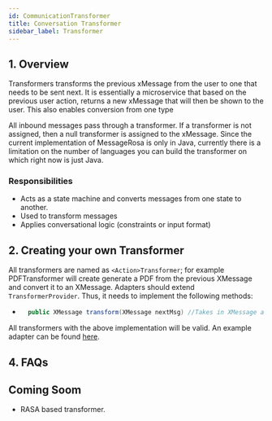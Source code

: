 ```yaml
---
id: CommunicationTransformer
title: Conversation Transformer
sidebar_label: Transformer
---
```


## 1. Overview

Transformers transforms the previous xMessage from the user to one that needs to be sent next. It is essentially a microservice that based on the previous user action, returns a new xMessage that will then be shown to the user. This also enables conversion from one type

All inbound messages pass through a transformer. If a transformer is not assigned, then a null transformer is assigned to the xMessage. Since the current implementation of MessageRosa is only in Java, currently there is a limitation on the number of languages you can build the transformer on which right now is just Java.

### Responsibilities

- Acts as a state machine and converts messages from one state to another.
- Used to transform messages
- Applies conversational logic (constraints or input format)

## 2. Creating your own Transformer

All transformers are named as `<Action>Transformer`; for example PDFTransformer will create generate a PDF from the previous XMessage and convert it to an XMessage. Adapters should extend `TransformerProvider`. Thus, it needs to implement the following methods:

- ```java
    public XMessage transform(XMessage nextMsg) //Takes in XMessage and return the next message.
  ```

All transformers with the above implementation will be valid. An example adapter can be found [here]().

## 4. FAQs

## Coming Soom

- RASA based transformer.
